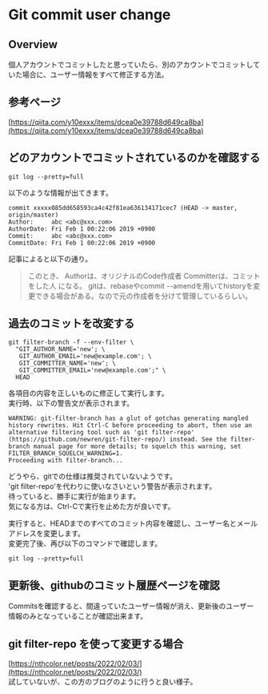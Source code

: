 
# Git commit user change

## Overview

個人アカウントでコミットしたと思っていたら、別のアカウントでコミットしていた場合に、ユーザー情報をすべて修正する方法。  

## 参考ページ
[https://qiita.com/y10exxx/items/dcea0e39788d649ca8ba](https://qiita.com/y10exxx/items/dcea0e39788d649ca8ba)  

## どのアカウントでコミットされているのかを確認する

``` shell
git log --pretty=full
```

以下のような情報が出てきます。  

``` shell
commit xxxxx085dd658593ca4c42f81ea636134171cec7 (HEAD -> master, origin/master)
Author:     abc <abc@xxx.com>
AuthorDate: Fri Feb 1 00:22:06 2019 +0900
Commit:     abc <abc@xxx.com>
CommitDate: Fri Feb 1 00:22:06 2019 +0900
```

記事によると以下の通り。  
>このとき、
>Authorは、オリジナルのCode作成者
>Committerは、コミットをした人
>になる。
>gitは、rebaseやcommit --amendを用いてhistoryを変更できる場合がある。なので元の作成者を分けて管理しているらしい。

## 過去のコミットを改変する

``` shell
git filter-branch -f --env-filter \
  "GIT_AUTHOR_NAME='new'; \
   GIT_AUTHOR_EMAIL='new@example.com'; \
   GIT_COMMITTER_NAME='new'; \
   GIT_COMMITTER_EMAIL='new@example.com';" \
  HEAD
```

各項目の内容を正しいものに修正して実行します。  
実行時、以下の警告文が表示されます。  

``` shell
WARNING: git-filter-branch has a glut of gotchas generating mangled history rewrites. Hit Ctrl-C before proceeding to abort, then use an alternative filtering tool such as 'git filter-repo'    (https://github.com/newren/git-filter-repo/) instead. See the filter-branch manual page for more details; to squelch this warning, set FILTER_BRANCH_SQUELCH_WARNING=1.
Proceeding with filter-branch...
```

どうやら、gitでの仕様は推奨されていないようです。  
'git filter-repo'を代わりに使いなさいという警告が表示されます。  
待っていると、勝手に実行が始まります。  
気になる方は、Ctrl-Cで実行を止めた方が良いです。  

実行すると、HEADまでのすべてのコミット内容を確認し、ユーザー名とメールアドレスを変更します。  
変更完了後、再び以下のコマンドで確認します。  

``` shell
git log --pretty=full
```

## 更新後、githubのコミット履歴ページを確認
Commitsを確認すると、間違っていたユーザー情報が消え、更新後のユーザー情報のみとなっていることが確認出来ます。  


## git filter-repo を使って変更する場合

[https://nthcolor.net/posts/2022/02/03/](https://nthcolor.net/posts/2022/02/03/)  
試していないが、この方のブログのように行うと良い様子。  
